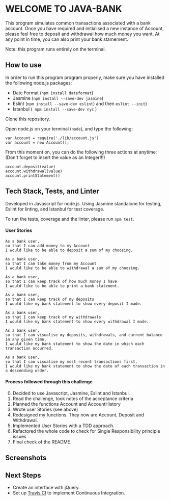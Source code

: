 # WELCOME TO JAVA-BANK

This program simulates common transactions associated with a bank account. Once you have required and initialised a new instance of Account, please feel free to deposit and withdrawal how much money you want. At any point in time, you can also print your bank stamement.

Note: this program runs entirely on the terminal.

## How to use

In order to run this program program properly, make sure you have installed the following node.js packages:

- Date Format (```npm install dateformat```)
- Jasmine (```npm install --save-dev jasmine```)
- Eslint (```npm install --save-dev eslint```)
    and then ```eslint --init```)
- Istanbul (``` npm install --save-dev nyc``` )

Clone this repository.

Open node.js on your terminal (```node```), and type the following:

```
var Account = require('./lib/account.js')
var account = new Account();
```

From this moment on, you can do the following three actions at anytime:
(Don't forget to insert the value as an Integer!!!)

```
account.deposit(value)
account.withdrawal(value)
account.printStatement()
```

## Tech Stack, Tests, and Linter

Developed in Javascript for node.js. Using Jasmine standalone for testing, Eslint for linting, and Istanbul for test coverage.

To run the tests, coverage and the linter, please run ```npm test```.

#### User Stories

```
As a bank user,
so that I can add money to my Account
I would like to be able to deposit a sum of my choosing.

As a bank user,
so that I can take money from my Account
I would like to be able to withdrawal a sum of my choosing.

As a bank user,
so that I can keep track of how much money I have
I would like to be able to print a bank statement.

As a bank user,
so that I can keep track of my deposits
I would like my bank statement to show every deposit I made.

As a bank user,
so that I can keep track of my withdrawals
I would like my bank statement to show every withdrawal I made.

As a bank user,
so that I can visualise my deposits, withdrawals, and current balance in any given time,
I would like my bank statement to show the date in which each transaction occurred.

As a bank user,
so that I can visualise my most recent transactions first,
I would like my bank statement to show the date of each transaction in a descending order.
```

#### Process followed through this challenge
  0. Decided to use Javascript, Jasmine, Eslint and Istanbul.
  1. Read the challenge, took notes of the acceptance criteria
  2. Planned the functions Account and AccountHistory
  3. Wrote user Stories (see above)
  4. Redesigned my functions. They now are Account, Deposit and Withdrawal.
  5. Implemented User Stories with a TDD approach.
  6. Refactored the whole code to check for Single Responsibility principle issues
  7. Final check of the README.

## Screenshots



## Next Steps

- Create an interface with jQuery.
- Set up [Travis CI](https://travis-ci.org) to implement Continuous Integration.
